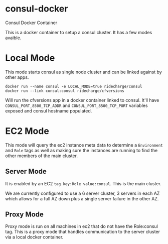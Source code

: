 # consul-docker
Consul Docker Container

This is a docker container to setup a consul cluster.  It has a few modes avaible.

# Local Mode
This mode starts consul as single node cluster and can be linked against by other apps.

```shell
docker run --name consul -e LOCAL_MODE=true ridecharge/consul
docker run --link consul:consul ridecharge/cfversions
```

Will run the cfversions app in a docker container linked to consul.  It'll have `CONSUL_PORT_8500_TCP_ADDR` and `CONSUL_PORT_8500_TCP_PORT` variables exposed and consul hostname populated.

# EC2 Mode
This mode will query the ec2 instance meta data to determine a `Environment` and `Role` tags as well as making sure the instances are running to find the other members of the main cluster.

## Server Mode
It is enabled by an EC2 `tag key:Role value:consul`.  This is the main cluster.

We are currently configured to use a 6 server cluster, 3 servers in each AZ which allows for a full AZ down plus a single server failure in the other AZ.

## Proxy Mode
Proxy mode is run on all machines in ec2 that do not have the Role:consul tag.  This is a proxy mode that handles communication to the server cluster via a local docker container.  
